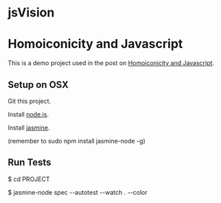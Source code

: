 jsVision
=============

# Homoiconicity and Javascript

This is a demo project used in the post on [Homoiconicity and Javascript](http://www.erichosick.com/design/design-javascript-and-homoiconicity/).

## Setup on OSX

Git this project.

Install [node.js](http://nodejs.org/).

Install [jasmine](https://github.com/pivotal/jasmine). 

(remember to sudo npm install jasmine-node -g)

## Run Tests

$ cd PROJECT

$ jasmine-node spec --autotest --watch . --color

